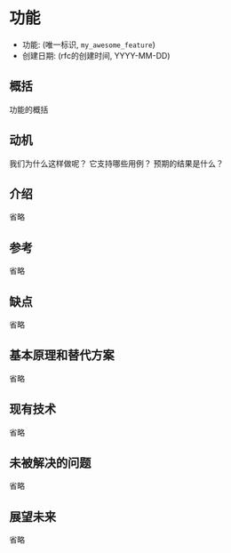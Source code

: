 # 功能
- 功能: (唯一标识, `my_awesome_feature`)
- 创建日期: (rfc的创建时间, YYYY-MM-DD)


## 概括

功能的概括

## 动机

我们为什么这样做呢？ 它支持哪些用例？ 预期的结果是什么？

## 介绍

省略

## 参考

省略

## 缺点

省略

## 基本原理和替代方案

省略

## 现有技术


省略

## 未被解决的问题

省略

## 展望未来

省略